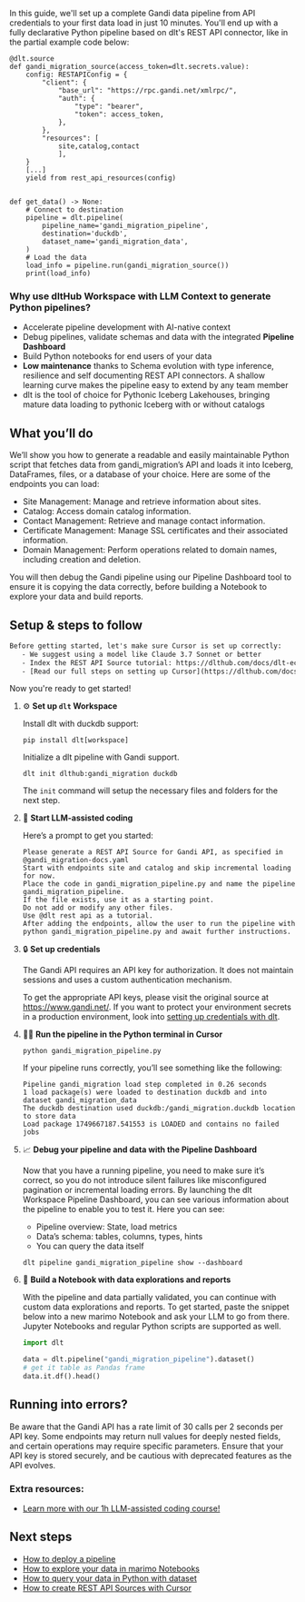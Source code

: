 In this guide, we'll set up a complete Gandi data pipeline from API credentials to your first data load in just 10 minutes. You'll end up with a fully declarative Python pipeline based on dlt's REST API connector, like in the partial example code below:

```python-outcome
@dlt.source
def gandi_migration_source(access_token=dlt.secrets.value):
    config: RESTAPIConfig = {
        "client": {
            "base_url": "https://rpc.gandi.net/xmlrpc/",
            "auth": {
                "type": "bearer",
                "token": access_token,
            },
        },
        "resources": [
            site,catalog,contact
            ],
    }
    [...]
    yield from rest_api_resources(config)


def get_data() -> None:
    # Connect to destination
    pipeline = dlt.pipeline(
        pipeline_name='gandi_migration_pipeline',
        destination='duckdb',
        dataset_name='gandi_migration_data', 
    )
    # Load the data
    load_info = pipeline.run(gandi_migration_source())
    print(load_info) 
```

### Why use dltHub Workspace with LLM Context to generate Python pipelines?

- Accelerate pipeline development with AI-native context
- Debug pipelines, validate schemas and data with the integrated **Pipeline Dashboard**
- Build Python notebooks for end users of your data
- **Low maintenance** thanks to Schema evolution with type inference, resilience and self documenting REST API connectors. A shallow learning curve makes the pipeline easy to extend by any team member
- dlt is the tool of choice for Pythonic Iceberg Lakehouses, bringing mature data loading to pythonic Iceberg with or without catalogs

## What you’ll do

We’ll show you how to generate a readable and easily maintainable Python script that fetches data from gandi_migration’s API and loads it into Iceberg, DataFrames, files, or a database of your choice. Here are some of the endpoints you can load:

- Site Management: Manage and retrieve information about sites.
- Catalog: Access domain catalog information.
- Contact Management: Retrieve and manage contact information.
- Certificate Management: Manage SSL certificates and their associated information.
- Domain Management: Perform operations related to domain names, including creation and deletion.

You will then debug the Gandi pipeline using our Pipeline Dashboard tool to ensure it is copying the data correctly, before building a Notebook to explore your data and build reports.

## Setup & steps to follow

```default
Before getting started, let's make sure Cursor is set up correctly:
   - We suggest using a model like Claude 3.7 Sonnet or better
   - Index the REST API Source tutorial: https://dlthub.com/docs/dlt-ecosystem/verified-sources/rest_api/ and add it to context as **@dlt rest api**
   - [Read our full steps on setting up Cursor](https://dlthub.com/docs/dlt-ecosystem/llm-tooling/cursor-restapi#23-configuring-cursor-with-documentation)
```

Now you're ready to get started!

1. ⚙️ **Set up `dlt` Workspace**
    
    Install dlt with duckdb support:
    ```shell
    pip install dlt[workspace]
    ```

    Initialize a dlt pipeline with Gandi support.
    ```shell
    dlt init dlthub:gandi_migration duckdb
    ```

    The `init` command will setup the necessary files and folders for the next step.
    
2. 🤠 **Start LLM-assisted coding**
    
    Here’s a prompt to get you started:
    
    ```prompt
    Please generate a REST API Source for Gandi API, as specified in @gandi_migration-docs.yaml 
    Start with endpoints site and catalog and skip incremental loading for now. 
    Place the code in gandi_migration_pipeline.py and name the pipeline gandi_migration_pipeline. 
    If the file exists, use it as a starting point. 
    Do not add or modify any other files. 
    Use @dlt rest api as a tutorial. 
    After adding the endpoints, allow the user to run the pipeline with python gandi_migration_pipeline.py and await further instructions.
    ```

    
3. 🔒 **Set up credentials** 
    
    The Gandi API requires an API key for authorization. It does not maintain sessions and uses a custom authentication mechanism.
    
    To get the appropriate API keys, please visit the original source at https://www.gandi.net/.
    If you want to protect your environment secrets in a production environment, look into [setting up credentials with dlt](https://dlthub.com/docs/walkthroughs/add_credentials).
    
4. 🏃‍♀️ **Run the pipeline in the Python terminal in Cursor**
    
    ```shell
    python gandi_migration_pipeline.py
    ```
    
    If your pipeline runs correctly, you’ll see something like the following:
    
    ```shell
    Pipeline gandi_migration load step completed in 0.26 seconds
    1 load package(s) were loaded to destination duckdb and into dataset gandi_migration_data
    The duckdb destination used duckdb:/gandi_migration.duckdb location to store data
    Load package 1749667187.541553 is LOADED and contains no failed jobs
    ```
    
5. 📈 **Debug your pipeline and data with the Pipeline Dashboard**

    Now that you have a running pipeline, you need to make sure it’s correct, so you do not introduce silent failures like misconfigured pagination or incremental loading errors. By launching the dlt Workspace Pipeline Dashboard, you can see various information about the pipeline to enable you to test it. Here you can see:
    - Pipeline overview: State, load metrics
    - Data’s schema: tables, columns, types, hints
    - You can query the data itself
    
    ```shell
    dlt pipeline gandi_migration_pipeline show --dashboard
    ```
    
6. 🐍 **Build a Notebook with data explorations and reports**

    With the pipeline and data partially validated, you can continue with custom data explorations and reports. To get started, paste the snippet below into a new marimo Notebook and ask your LLM to go from there. Jupyter Notebooks and regular Python scripts are supported as well.

    
    ```python
    import dlt

   data = dlt.pipeline("gandi_migration_pipeline").dataset()
   # get it table as Pandas frame
   data.it.df().head()
    ```

## Running into errors?

Be aware that the Gandi API has a rate limit of 30 calls per 2 seconds per API key. Some endpoints may return null values for deeply nested fields, and certain operations may require specific parameters. Ensure that your API key is stored securely, and be cautious with deprecated features as the API evolves.

### Extra resources:

- [Learn more with our 1h LLM-assisted coding course!](https://www.youtube.com/watch?v=GGid70rnJuM)

## Next steps

- [How to deploy a pipeline](https://dlthub.com/docs/walkthroughs/deploy-a-pipeline)
- [How to explore your data in marimo Notebooks](https://dlthub.com/docs/general-usage/dataset-access/marimo)
- [How to query your data in Python with dataset](https://dlthub.com/docs/general-usage/dataset-access/dataset)
- [How to create REST API Sources with Cursor](https://dlthub.com/docs/dlt-ecosystem/llm-tooling/cursor-restapi)